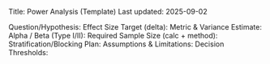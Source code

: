 Title: Power Analysis (Template)
Last updated: 2025-09-02

Question/Hypothesis:
Effect Size Target (delta):
Metric & Variance Estimate:
Alpha / Beta (Type I/II):
Required Sample Size (calc + method):
Stratification/Blocking Plan:
Assumptions & Limitations:
Decision Thresholds:

